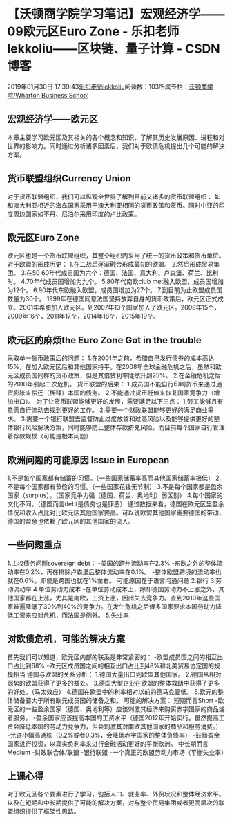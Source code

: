 
# 【沃顿商学院学习笔记】宏观经济学——09欧元区Euro Zone - 乐扣老师lekkoliu——区块链、量子计算 - CSDN博客

2019年01月30日 17:39:43[乐扣老师lekkoliu](https://me.csdn.net/lsttoy)阅读数：103所属专栏：[沃顿商学院/Wharton Business School](https://blog.csdn.net/column/details/33347.html)



## 宏观经济学——欧元区
本章主要学习欧元区及其相关的各个概念和知识，了解其历史发展原因、进程和对世界的影响力。同时通过分析诸多因素后，我们对于欧债危机提出几个可能的解决方案。
## 货币联盟组织Currency Union
对于货币联盟组织，我们可以纵观全世界了解到目前又诸多的货币联盟组织：
如和澳大利亚相近的海岛国家采用于澳大利亚相同的货币政策和货币。同时中亚的印度周边国家如不丹、尼泊尔采用印度的卢比政策。
## 欧元区Euro Zone
欧元区也是一个货币联盟组织，其整个组织内采用了统一的货币政策和货币单位。对于欧盟的形成历史：
1.在二战后逐渐融合形成最初的欧盟。
2.然后形成贸易集团。
3.在50 60年代成员国为六个：德国、法国、意大利、卢森堡、荷兰、比利时。
4.70年代成员国增加为九个。
5.80年代南欧club met融入欧盟，成员国增加为12个。
6.90年代东欧融入欧盟，成员国增加为27个。
7.到目前为止欧盟成员国数量为30个。
1999年在德国同意法国坚持放弃自身的货币政策后，欧元区正式成立。2001年希腊加入欧元区。到2007年13个国家加入了欧元区。2008年15个，2009年16个，2011年17个，2014年18个，2015年19个。
## 欧元区的麻烦the Euro Zone Got in the trouble
采取单一货币政策后的问题：
1.在2001年之前，希腊自己发行债券的成本高达15%，在加入欧元区后和其他国家持平。在2008年全球金融危机之后，虽然和欧元区成员国同样的货币政策，但是其借贷利率陡然升到25%。
2.在金融危机之后的2010年引起二次危机。
货币联盟的后果：
1.成员国不能自行印刷货币来通过通货膨胀来偿还（稀释）本国的债务。
2.不能通过货币贬值来恢复国家竞争力（增加出口）。
为了让货币联盟能够更好的发展，需要满足以下三点：
1.劳工能够且有意愿自行流动去找到更好的工作。
2.需要一个财政联盟能够更好的满足商业需求。
3.需要一个银行联盟去监督防止过度放贷和过高风险以及能够提供更好的整体银行风险解决方案，同时能够防止整体存款挤兑风险。而目前每个国家自行管理着存款规模（可能是根本问题）
## 欧洲问题的可能原因 Issue in European
1.不是每个国家都有储蓄的习惯。（一些国家储蓄率高而其他国家储蓄率极低）
2.不是每个国家都有节俭的习惯。（一些国家花钱无节制）
3.不是每个国家都是盈余国家（surplus）。（国家竞争力强（德国、荷兰、奥地利）弱区别）
4.每个国家的文化不同。（德国而言debt是债务也是罪恶）
通过数据来看，德国在欧元区里盈余情况和收入占比对比欧元区其他国家要高。可以说欧盟其他国家需要德国的带动，德国的盈余也依赖了欧元区的其他国家的流入。
## 一些问题重点
1.主权债务问题sovereign debt：
-美国的跨州流动率在2.3%
-东欧之外的整体流动率在0.2%，再在排除卢森堡后整体流动率在0.1%。
-整体欧盟跨境的流动率也就在0.6%。即使是跨国也就在1%左右。
可能原因在于语言沟通问题
2.银行
3.劳动流动率
4.单位劳动力成本
-在单位劳动成本上，除却德国劳动力不上涨之外，其他国家都在上涨，尤其是南欧，工资上涨，因此失去竞争力。直到2010年这些国家普遍降低了30%到40%的竞争力。在发生危机之后很多国家要求本国劳动力降低工资来应对危机，而法国是例外。
5.失业率
## 对欧债危机，可能的解决方案
首先我们可以知道，欧元区内部的联系是非常紧密的：
-欧盟成员国之间的相互出口占比到68%
-欧元区成员国之间的相互出口占比到48%和北美贸易协定国的规模相当
德国与欧盟的关系分析：
1.德国大量出口到欧盟其他国家。
2.德国从相对弱势的欧盟获得了更多的益处。
3.德国大型企业在欧盟的整体救助中获得了更多的好处。（马太效应）
4.德国在欧盟中的利率相对以前的德马克要低。
5.欧元的整体储备要大于所有欧元成员国的储备之和。
可能的解决方案：
短期而言Short
-欧元区的一些盈余国家（德国、奥地利等）应该刺激其经济来购买赤字国家的商品或者服务。
-盈余国家应该提高本国的工资水平（德国2012年开始实行。虽然提高工资会降低本国的劳动力竞争力，但会刺激其对南欧其他国家的商品和服务消费。）
-允许小幅高通胀（0.2%或者0.3%，会降低赤字国家的整体负债率）
-鼓励盈余国家进行投资，以真实负利率来进行金融活动更好的平衡欧洲。
中长期而言Medium
-财政联合体/联盟
-银行联盟
-一个真正的欧盟劳动力市场（平衡失业率）
## 上课心得
对于欧元区各个要素进行了学习，包括人口、就业率、外贸状况和整体经济水平。以及在短期和中长期提供了可能的解决方案，对与整个贸易集团或者更高层次的联盟组织提供了框架性思路。

